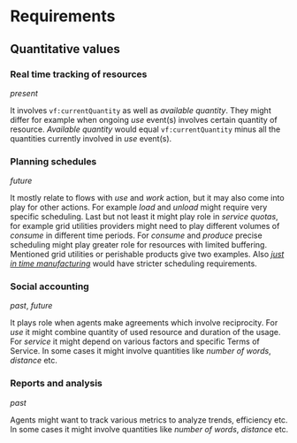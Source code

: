 # Requirements

## Quantitative values

### Real time tracking of resources

*present*

It involves `vf:currentQuantity` as well as *available quantity*. They might differ for example when ongoing *use* event(s) involves certain quantity of resource. *Available quantity* would equal `vf:currentQuantity` minus all the quantities currently involved in *use* event(s).

### Planning schedules

*future*

It mostly relate to flows with *use* and *work* action, but it may also come into play for other actions. For example *load* and *unload* might require very specific scheduling. Last but not least it might play role in *service quotas*, for example grid utilities providers might need to play different volumes of *consume* in different time periods. For *consume* and *produce* precise scheduling might play greater role for resources with limited buffering. Mentioned grid utilities or perishable products give two examples. Also [*just in time manufacturing*](https://en.wikipedia.org/wiki/Just-in-time_manufacturing) would have stricter scheduling requirements.

### Social accounting

*past*, *future*

It plays role when agents make agreements which involve reciprocity. For *use* it might combine quantity of used resource and duration of the usage. For *service* it might depend on various factors and specific Terms of Service. In some cases it might involve quantities like *number of words*, *distance* etc.

### Reports and analysis

*past*

Agents might want to track various metrics to analyze trends, efficiency etc. In some cases it might involve quantities like *number of words*, *distance* etc.
